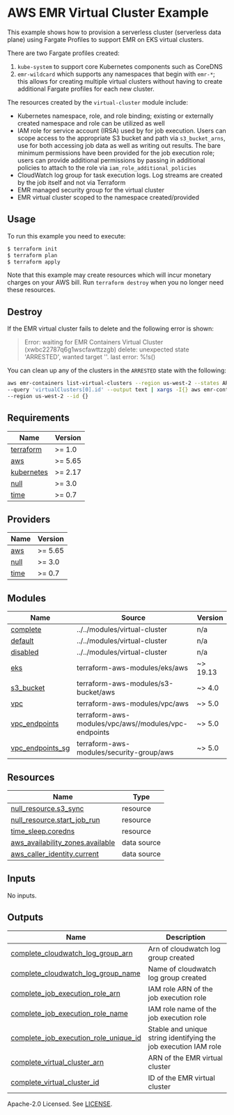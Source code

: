 # AWS EMR Virtual Cluster Example

This example shows how to provision a serverless cluster (serverless data plane) using Fargate Profiles to support EMR on EKS virtual clusters.

There are two Fargate profiles created:
1. `kube-system` to support core Kubernetes components such as CoreDNS
2. `emr-wildcard` which supports any namespaces that begin with `emr-*`; this allows for creating multiple virtual clusters without having to create additional Fargate profiles for each new cluster.

The resources created by the `virtual-cluster` module include:
- Kubernetes namespace, role, and role binding; existing or externally created namespace and role can be utilized as well
- IAM role for service account (IRSA) used by for job execution. Users can scope access to the appropriate S3 bucket and path via `s3_bucket_arns`, use for both accessing job data as well as writing out results. The bare minimum permissions have been provided for the job execution role; users can provide additional permissions by passing in additional policies to attach to the role via `iam_role_additional_policies`
- CloudWatch log group for task execution logs. Log streams are created by the job itself and not via Terraform
- EMR managed security group for the virtual cluster
- EMR virtual cluster scoped to the namespace created/provided

## Usage

To run this example you need to execute:

```bash
$ terraform init
$ terraform plan
$ terraform apply
```

Note that this example may create resources which will incur monetary charges on your AWS bill. Run `terraform destroy` when you no longer need these resources.

## Destroy

If the EMR virtual cluster fails to delete and the following error is shown:

> Error: waiting for EMR Containers Virtual Cluster (xwbc22787q6g1wscfawttzzgb) delete: unexpected state 'ARRESTED', wanted target ''. last error: %!s(<nil>)

You can clean up any of the clusters in the `ARRESTED` state with the following:

```sh
aws emr-containers list-virtual-clusters --region us-west-2 --states ARRESTED \
--query 'virtualClusters[0].id' --output text | xargs -I{} aws emr-containers delete-virtual-cluster \
--region us-west-2 --id {}
```

<!-- BEGIN_TF_DOCS -->
## Requirements

| Name | Version |
|------|---------|
| <a name="requirement_terraform"></a> [terraform](#requirement\_terraform) | >= 1.0 |
| <a name="requirement_aws"></a> [aws](#requirement\_aws) | >= 5.65 |
| <a name="requirement_kubernetes"></a> [kubernetes](#requirement\_kubernetes) | >= 2.17 |
| <a name="requirement_null"></a> [null](#requirement\_null) | >= 3.0 |
| <a name="requirement_time"></a> [time](#requirement\_time) | >= 0.7 |

## Providers

| Name | Version |
|------|---------|
| <a name="provider_aws"></a> [aws](#provider\_aws) | >= 5.65 |
| <a name="provider_null"></a> [null](#provider\_null) | >= 3.0 |
| <a name="provider_time"></a> [time](#provider\_time) | >= 0.7 |

## Modules

| Name | Source | Version |
|------|--------|---------|
| <a name="module_complete"></a> [complete](#module\_complete) | ../../modules/virtual-cluster | n/a |
| <a name="module_default"></a> [default](#module\_default) | ../../modules/virtual-cluster | n/a |
| <a name="module_disabled"></a> [disabled](#module\_disabled) | ../../modules/virtual-cluster | n/a |
| <a name="module_eks"></a> [eks](#module\_eks) | terraform-aws-modules/eks/aws | ~> 19.13 |
| <a name="module_s3_bucket"></a> [s3\_bucket](#module\_s3\_bucket) | terraform-aws-modules/s3-bucket/aws | ~> 4.0 |
| <a name="module_vpc"></a> [vpc](#module\_vpc) | terraform-aws-modules/vpc/aws | ~> 5.0 |
| <a name="module_vpc_endpoints"></a> [vpc\_endpoints](#module\_vpc\_endpoints) | terraform-aws-modules/vpc/aws//modules/vpc-endpoints | ~> 5.0 |
| <a name="module_vpc_endpoints_sg"></a> [vpc\_endpoints\_sg](#module\_vpc\_endpoints\_sg) | terraform-aws-modules/security-group/aws | ~> 5.0 |

## Resources

| Name | Type |
|------|------|
| [null_resource.s3_sync](https://registry.terraform.io/providers/hashicorp/null/latest/docs/resources/resource) | resource |
| [null_resource.start_job_run](https://registry.terraform.io/providers/hashicorp/null/latest/docs/resources/resource) | resource |
| [time_sleep.coredns](https://registry.terraform.io/providers/hashicorp/time/latest/docs/resources/sleep) | resource |
| [aws_availability_zones.available](https://registry.terraform.io/providers/hashicorp/aws/latest/docs/data-sources/availability_zones) | data source |
| [aws_caller_identity.current](https://registry.terraform.io/providers/hashicorp/aws/latest/docs/data-sources/caller_identity) | data source |

## Inputs

No inputs.

## Outputs

| Name | Description |
|------|-------------|
| <a name="output_complete_cloudwatch_log_group_arn"></a> [complete\_cloudwatch\_log\_group\_arn](#output\_complete\_cloudwatch\_log\_group\_arn) | Arn of cloudwatch log group created |
| <a name="output_complete_cloudwatch_log_group_name"></a> [complete\_cloudwatch\_log\_group\_name](#output\_complete\_cloudwatch\_log\_group\_name) | Name of cloudwatch log group created |
| <a name="output_complete_job_execution_role_arn"></a> [complete\_job\_execution\_role\_arn](#output\_complete\_job\_execution\_role\_arn) | IAM role ARN of the job execution role |
| <a name="output_complete_job_execution_role_name"></a> [complete\_job\_execution\_role\_name](#output\_complete\_job\_execution\_role\_name) | IAM role name of the job execution role |
| <a name="output_complete_job_execution_role_unique_id"></a> [complete\_job\_execution\_role\_unique\_id](#output\_complete\_job\_execution\_role\_unique\_id) | Stable and unique string identifying the job execution IAM role |
| <a name="output_complete_virtual_cluster_arn"></a> [complete\_virtual\_cluster\_arn](#output\_complete\_virtual\_cluster\_arn) | ARN of the EMR virtual cluster |
| <a name="output_complete_virtual_cluster_id"></a> [complete\_virtual\_cluster\_id](#output\_complete\_virtual\_cluster\_id) | ID of the EMR virtual cluster |
<!-- END_TF_DOCS -->

Apache-2.0 Licensed. See [LICENSE](https://github.com/terraform-aws-modules/terraform-aws-emr/blob/master/LICENSE).
